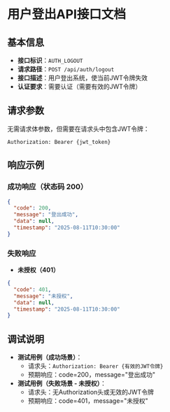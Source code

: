 # 用户登出API接口文档

## 基本信息

- **接口标识**：`AUTH_LOGOUT`
- **请求路径**：`POST /api/auth/logout`
- **接口描述**：用户登出系统，使当前JWT令牌失效
- **认证要求**：需要认证（需要有效的JWT令牌）

## 请求参数

无需请求体参数，但需要在请求头中包含JWT令牌：

```
Authorization: Bearer {jwt_token}
```

## 响应示例

### 成功响应（状态码 200）

```json
{
  "code": 200,
  "message": "登出成功",
  "data": null,
  "timestamp": "2025-08-11T10:30:00"
}
```

### 失败响应

- **未授权（401）**

```json
{
  "code": 401,
  "message": "未授权",
  "data": null,
  "timestamp": "2025-08-11T10:30:00"
}
```

## 调试说明

- **测试用例（成功场景）**：
  - 请求头：`Authorization: Bearer {有效的JWT令牌}`
  - 预期响应：code=200，message="登出成功"
- **测试用例（失败场景 - 未授权）**：
  - 请求头：无Authorization头或无效的JWT令牌
  - 预期响应：code=401，message="未授权"